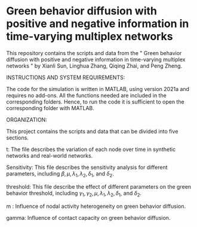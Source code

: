 # Green behavior diffusion with positive and negative information in time-varying multiplex networks
This repository contains the scripts and data from the " Green behavior diffusion with positive and negative information in time-varying multiplex networks " by Xianli Sun, Linghua Zhang, Qiqing Zhai, and Peng Zheng. 

INSTRUCTIONS AND SYSTEM REQUIREMENTS:

The code for the simulation is written in MATLAB, using version 2021a and requires no add-ons. All the functions needed are included in the corresponding folders. Hence, to run the code it is sufficient to open the corresponding folder with MATLAB.

ORGANIZATION:

This project contains the scripts and data that can be divided into five sections. 

t: The file describes the variation of each node over time in synthetic networks and real-world networks.

Sensitivity: This file describes the sensitivity analysis for different parameters, including  $\beta ,\mu ,{\lambda _1},{\lambda _2},{\delta _1}$, and ${\delta _2}$.

threshold: This file describe the effect of different parameters on the green behavior threshold, including  ${\gamma _1},{\gamma _2},\mu ,{\lambda _1},{\lambda _2},{\delta _1}$, and  ${\delta _2}$.
 
m : Influence of nodal activity heterogeneity on green behavior diffusion.

gamma: Influence of contact capacity on green behavior diffusion.


